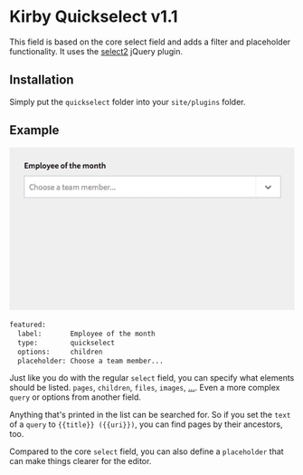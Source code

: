 # Kirby Quickselect v1.1

This field is based on the core select field and adds a filter and placeholder functionality. It uses the [select2](https://github.com/select2/select2) jQuery plugin.

## Installation

Simply put the `quickselect` folder into your `site/plugins` folder.

## Example

![Preview](quickselect.gif)

````
featured:
  label:       Employee of the month
  type:        quickselect
  options:     children
  placeholder: Choose a team member...
````

Just like you do with the regular `select` field, you can specify what elements should be listed. `pages`, `children`, `files`, `images`, [...](https://getkirby.com/docs/cheatsheet/panel-fields/select). Even a more complex `query` or options from another field.

Anything that's printed in the list can be searched for. So if you set the `text` of a `query` to `{{title}} ({{uri}})`, you can find pages by their ancestors, too.

Compared to the core `select` field, you can also define a `placeholder` that can make things clearer for the editor.
